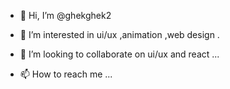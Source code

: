 - 👋 Hi, I’m @ghekghek2
- 👀 I’m interested in ui/ux ,animation ,web design .

- 💞️ I’m looking to collaborate on ui/ux and react ...
- 📫 How to reach me ...

<!---
ghekghek2/ghekghek2 is a ✨ special ✨ repository because its `README.md` (this file) appears on your GitHub profile.
You can click the Preview link to take a look at your changes.
--->
